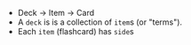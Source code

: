 * Deck -> Item -> Card
* A `deck` is is a collection of `item`s (or "terms").
* Each `item` (flashcard) has `side`s
